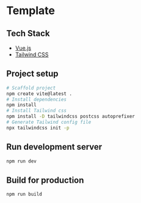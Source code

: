 # Template

## Tech Stack

- [Vue.js](https://vuejs.org/)
- [Tailwind CSS](https://tailwindcss.com/)

## Project setup

```bash
# Scaffold project
npm create vite@latest .
# Install dependencies
npm install
# Install Tailwind css
npm install -D tailwindcss postcss autoprefixer
# Generate Tailwind config file
npx tailwindcss init -p
```

## Run development server

```bash
npm run dev
```

## Build for production

```bash
npm run build
```
